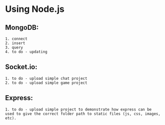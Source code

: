 # Using Node.js

MongoDB:
--------------------------------------------------------------------------------
    1. connect
    2. insert
    3. query
    4. to do - updating


Socket.io:
--------------------------------------------------------------------------------
    1. to do - upload simple chat project
    2. to do - upload simple game project


Express:
--------------------------------------------------------------------------------
    1. to do - upload simple project to demonstrate how express can be used to give the correct folder path to static files (js, css, images, etc).